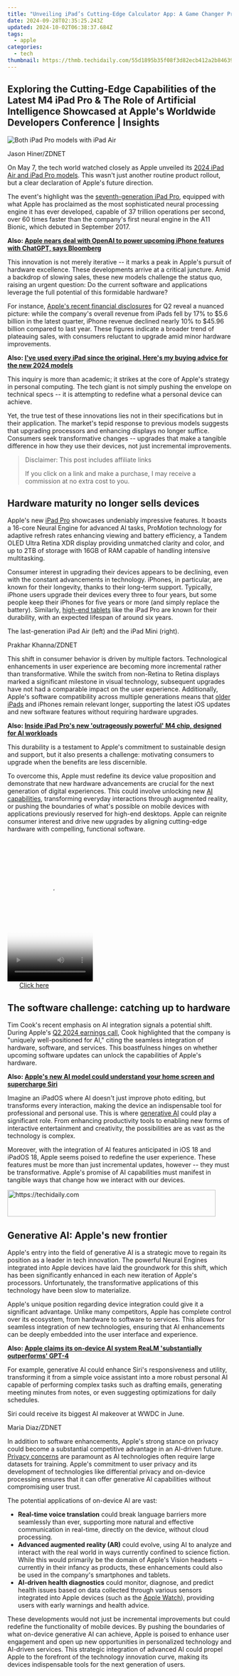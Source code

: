 ```yaml
---
title: "Unveiling iPad’s Cutting-Edge Calculator App: A Game Changer Prompting an Apple Pencil Purchase | Explore More at ZDNET"
date: 2024-09-28T02:35:25.243Z
updated: 2024-10-02T06:38:37.684Z
tags:
  - apple
categories:
  - tech
thumbnail: https://thmb.techidaily.com/55d1895b35f08f3d82ecb412a2b84639eef0d00ef22964bfc70576f31a7b8bbc.jpg
---
```


## Exploring the Cutting-Edge Capabilities of the Latest M4 iPad Pro & The Role of Artificial Intelligence Showcased at Apple's Worldwide Developers Conference | Insights

![Both iPad Pro models with iPad Air](https://www.zdnet.com/a/img/resize/cbab080eadfbc2dfb44ea0129007408144d84c58/2024/02/28/bdd7aa59-46b8-485e-b088-a868e84a97ef/ipad-pro-models-and-ipad-air.jpg?auto=webp&width=1280)

Jason Hiner/ZDNET

On May 7, the tech world watched closely as Apple unveiled its [2024 iPad Air and iPad Pro models](https://www.zdnet.com/article/everything-apple-announced-at-its-ipad-event-today-ipad-pro-air-pencil-m4-and-more/). This wasn't just another routine product rollout, but a clear declaration of Apple's future direction. 

The event's highlight was the [seventh-generation iPad Pro](https://apple.sjv.io/c/159047/435031/7613?&sharedid=zdnet&partnerpropertyid=1980086&u=https%3A%2F%2Fwww.apple.com%2Fshop%2Fbuy-ipad%2Fipad-pro%3F&subId1=zd-%5F%5FCOM%5FCLICK%5FID%5F%5F-dtp), equipped with what Apple has proclaimed as the most sophisticated neural processing engine it has ever developed, capable of 37 trillion operations per second, over 60 times faster than the company's first neural engine in the A11 Bionic, which debuted in September 2017.

**Also: [Apple nears deal with OpenAI to power upcoming iPhone features with ChatGPT, says Bloomberg](https://www.zdnet.com/article/apple-nears-deal-with-openai-to-power-upcoming-iphone-features-with-chatgpt-says-bloomberg/)**

This innovation is not merely iterative -- it marks a peak in Apple's pursuit of hardware excellence. These developments arrive at a critical juncture. Amid a backdrop of slowing sales, these new models challenge the status quo, raising an urgent question: Do the current software and applications leverage the full potential of this formidable hardware?

For instance, [Apple's recent financial disclosures](https://www.apple.com/newsroom/2024/05/apple-reports-second-quarter-results/) for Q2 reveal a nuanced picture: while the company's overall revenue from iPads fell by 17% to $5.6 billion in the latest quarter, iPhone revenue declined nearly 10% to $45.96 billion compared to last year. These figures indicate a broader trend of plateauing sales, with consumers reluctant to upgrade amid minor hardware improvements.

**Also: [I've used every iPad since the original. Here's my buying advice for the new 2024 models](https://www.zdnet.com/article/ipad-pro-2024-oled-m4-buying-advice/)**

This inquiry is more than academic; it strikes at the core of Apple's strategy in personal computing. The tech giant is not simply pushing the envelope on technical specs -- it is attempting to redefine what a personal device can achieve.

Yet, the true test of these innovations lies not in their specifications but in their application. The market's tepid response to previous models suggests that upgrading processors and enhancing displays no longer suffice. Consumers seek transformative changes -- upgrades that make a tangible difference in how they use their devices, not just incremental improvements.

>  Disclaimer: This post includes affiliate links
>
>  If you click on a link and make a purchase, I may receive a commission at no extra cost to you.
>

## Hardware maturity no longer sells devices

Apple's new [iPad Pro](https://www.zdnet.com/article/the-4-most-exciting-ipad-pro-2024-features-and-what-they-can-do-for-you/) showcases undeniably impressive features. It boasts a 16-core Neural Engine for advanced AI tasks, ProMotion technology for adaptive refresh rates enhancing viewing and battery efficiency, a Tandem OLED Ultra Retina XDR display providing unmatched clarity and color, and up to 2TB of storage with 16GB of RAM capable of handling intensive multitasking.

Consumer interest in upgrading their devices appears to be declining, even with the constant advancements in technology. iPhones, in particular, are known for their longevity, thanks to their long-term support. Typically, iPhone users upgrade their devices every three to four years, but some people keep their iPhones for five years or more (and simply replace the battery). Similarly, [high-end tablets](https://www.zdnet.com/article/best-tablet/) like the iPad Pro are known for their durability, with an expected lifespan of around six years.

The last-generation iPad Air (left) and the iPad Mini (right).

Prakhar Khanna/ZDNET

This shift in consumer behavior is driven by multiple factors. Technological enhancements in user experience are becoming more incremental rather than transformative. While the switch from non-Retina to Retina displays marked a significant milestone in visual technology, subsequent upgrades have not had a comparable impact on the user experience. Additionally, Apple's software compatibility across multiple generations means that [older iPads](https://www.zdnet.com/article/best-ipad/) and iPhones remain relevant longer, supporting the latest iOS updates and new software features without requiring hardware upgrades.

**Also: [Inside iPad Pro's new 'outrageously powerful' M4 chip, designed for AI workloads](https://www.zdnet.com/article/inside-ipad-pros-new-outrageously-powerful-m4-chip-designed-for-ai-workloads/)**

This durability is a testament to Apple's commitment to sustainable design and support, but it also presents a challenge: motivating consumers to upgrade when the benefits are less discernible.

To overcome this, Apple must redefine its device value proposition and demonstrate that new hardware advancements are crucial for the next generation of digital experiences. This could involve unlocking new [AI capabilities](https://www.zdnet.com/article/apple-builds-a-slimmed-down-ai-model-using-stanford-google-innovations/), transforming everyday interactions through augmented reality, or pushing the boundaries of what's possible on mobile devices with applications previously reserved for high-end desktops. Apple can reignite consumer interest and drive new upgrades by aligning cutting-edge hardware with compelling, functional software.

<!-- affiliate ads begin -->
<span id="1630055">
					<video width="192" height="320" style="cursor:pointer"
           poster="//a.impactradius-go.com/display-clicktoplayimage/1630055.png"
           onclick="if(!this.playClicked){this.play();this.setAttribute('controls',true);this.playClicked=true;}">
	   <source src="//a.impactradius-go.com/display-ad/18460-1630055">
	   <img src="//a.impactradius-go.com/display-clicktoplayimage/1630055.png" style="border: none; height: 100%; width: 100%; object-fit: contain">
	</video>
	<div style="width:120px;text-align:center"><a href="javascript:window.open(decodeURIComponent('https%3A%2F%2Fcaperobbin.sjv.io%2Fc%2F5597632%2F1630055%2F18460'), '_blank');void(0);">Click here</a></div>
</span>
<img height="0" width="0" src="https://imp.pxf.io/i/5597632/1630055/18460" style="position:absolute;visibility:hidden;" border="0" />
<!-- affiliate ads end -->

## The software challenge: catching up to hardware

Tim Cook's recent emphasis on AI integration signals a potential shift. During Apple's [Q2 2024 earnings call](https://www.youtube.com/watch?v=MGnksUEWGbQ), Cook highlighted that the company is "uniquely well-positioned for AI," citing the seamless integration of hardware, software, and services. This boastfulness hinges on whether upcoming software updates can unlock the capabilities of Apple's hardware.

**Also: [Apple's new AI model could understand your home screen and supercharge Siri](https://www.zdnet.com/article/apples-new-ai-model-can-understand-your-home-screen-and-supercharge-siri/)**

Imagine an iPadOS where AI doesn't just improve photo editing, but transforms every interaction, making the device an indispensable tool for professional and personal use. This is where [generative AI](https://www.zdnet.com/article/what-is-generative-ai-and-why-is-it-so-popular-heres-everything-you-need-to-know/) could play a significant role. From enhancing productivity tools to enabling new forms of interactive entertainment and creativity, the possibilities are as vast as the technology is complex.

Moreover, with the integration of AI features anticipated in iOS 18 and iPadOS 18, Apple seems poised to redefine the user experience. These features must be more than just incremental updates, however -- they must be transformative. Apple's promise of AI capabilities must manifest in tangible ways that change how we interact with our devices.

<!-- affiliate ads begin -->
<a href="https://aligracehair.sjv.io/c/5597632/2135418/19272" target="_top" id="2135418">
  <img src="//a.impactradius-go.com/display-ad/19272-2135418" border="0" alt="https://techidaily.com" width="468" height="60"/>
</a>
<img height="0" width="0" src="https://aligracehair.sjv.io/i/5597632/2135418/19272" style="position:absolute;visibility:hidden;" border="0" />
<!-- affiliate ads end -->

## Generative AI: Apple's new frontier

Apple's entry into the field of generative AI is a strategic move to regain its position as a leader in tech innovation. The powerful Neural Engines integrated into Apple devices have laid the groundwork for this shift, which has been significantly enhanced in each new iteration of Apple's processors. Unfortunately, the transformative applications of this technology have been slow to materialize.

Apple's unique position regarding device integration could give it a significant advantage. Unlike many competitors, Apple has complete control over its ecosystem, from hardware to software to services. This allows for seamless integration of new technologies, ensuring that AI enhancements can be deeply embedded into the user interface and experience. 

**Also: [Apple claims its on-device AI system ReaLM 'substantially outperforms' GPT-4](https://www.zdnet.com/article/apple-claims-its-on-device-ai-system-realm-substantially-outperforms-gpt-4/)**

For example, generative AI could enhance Siri's responsiveness and utility, transforming it from a simple voice assistant into a more robust personal AI capable of performing complex tasks such as drafting emails, generating meeting minutes from notes, or even suggesting optimizations for daily schedules.

Siri could receive its biggest AI makeover at WWDC in June.

Maria Diaz/ZDNET

In addition to software enhancements, Apple's strong stance on privacy could become a substantial competitive advantage in an AI-driven future. [Privacy concerns](https://www.zdnet.com/article/you-can-make-big-money-from-ai-but-only-if-people-trust-your-data/) are paramount as AI technologies often require large datasets for training. Apple's commitment to user privacy and its development of technologies like differential privacy and on-device processing ensures that it can offer generative AI capabilities without compromising user trust.

The potential applications of on-device AI are vast:

* **Real-time voice translation** could break language barriers more seamlessly than ever, supporting more natural and effective communication in real-time, directly on the device, without cloud processing.
* **Advanced augmented reality (AR)** could evolve, using AI to analyze and interact with the real world in ways currently confined to science fiction. While this would primarily be the domain of Apple's Vision headsets – currently in their infancy as products, these enhancements could also be used in the company's smartphones and tablets.
* **AI-driven health diagnostics** could monitor, diagnose, and predict health issues based on data collected through various sensors integrated into Apple devices (such as the [Apple Watch](https://www.zdnet.com/article/best-apple-watch/)), providing users with early warnings and health advice.

These developments would not just be incremental improvements but could redefine the functionality of mobile devices. By pushing the boundaries of what on-device generative AI can achieve, Apple is poised to enhance user engagement and open up new opportunities in personalized technology and AI-driven services. This strategic integration of advanced AI could propel Apple to the forefront of the technology innovation curve, making its devices indispensable tools for the next generation of users.

<!-- affiliate ads begin -->
<span id="1977032">
					<video width="128" height="480" style="cursor:pointer"
           poster="//a.impactradius-go.com/display-clicktoplayimage/1977032.png"
           onclick="if(!this.playClicked){this.play();this.setAttribute('controls',true);this.playClicked=true;}">
	   <source src="//a.impactradius-go.com/display-ad/22993-1977032">
	   <img src="//a.impactradius-go.com/display-clicktoplayimage/1977032.png" style="border: none; height: 100%; width: 100%; object-fit: contain">
	</video>
	<div style="width:80px;text-align:center"><a href="javascript:window.open(decodeURIComponent('https%3A%2F%2Fhomestyler.sjv.io%2Fc%2F5597632%2F1977032%2F22993'), '_blank');void(0);">Click here</a></div>
</span>
<img height="0" width="0" src="https://imp.pxf.io/i/5597632/1977032/22993" style="position:absolute;visibility:hidden;" border="0" />
<!-- affiliate ads end -->

## The road ahead: WWDC 2024 and beyond

The real test of Apple's innovation will be at its [Worldwide Developers Conference (WWDC)](https://www.zdnet.com/article/apple-confirms-wwdc-2024-for-june-10-will-ai-steal-the-show/) next month. Here, Apple is expected to reveal how AI will transform the capabilities of its devices across all platforms. This isn't just about adding new features -- it's about redefining what an Apple device can do.

[OpenELM](https://machinelearning.apple.com/research/openelm), Apple's advanced and open-source generative AI model, will likely be central to this transformation. 

OpenELM stands out not just for its technical prowess but also for its adaptability to mobile device constraints. Unlike larger language models that demand substantial computational resources, Apple designed OpenELM to focus on efficiency and compactness, uniquely suited for on-device applications.

**Also: [Apple confirms WWDC 2024 for June 10 - will AI steal the show?](https://www.zdnet.com/article/apple-confirms-wwdc-2024-for-june-10-will-ai-steal-the-show/)**

OpenELM's streamlined architecture is a strategic fit for Apple's hardware. The model is available in several sizes, with parameter counts ranging from 270 million to 3 billion. This scalability allows OpenELM to operate effectively across a range of Apple devices, from the high-end iPad and iPhone to potentially even the Apple Watch, ensuring flexibility in deployment.

Despite being smaller than some cloud-based AI models, OpenELM offers a significant improvement in accuracy of 2.36% over earlier open-source models like [OLMo](https://allenai.org/olmo). Moreover, OpenELM requires less data to reach its [training threshold](https://blog.heim.xyz/training-compute-thresholds/), resulting in an efficient (and also more secure) model. This is particularly important for running complex AI applications directly on consumer devices without impacting performance or the user experience.

OpenELM's small size implies that it may require the assistance of cloud-based services for more complex AI tasks. This hybrid "edge" computing model would involve OpenELM performing real-time, on-device processing while communicating with more capable cloud-based systems for more demanding data analysis tasks.

#### Newsletters

ZDNET Tech Today

ZDNET's Tech Today newsletter is a daily briefing of the newest, most talked about stories, five days a week.

 Subscribe

[See all](https://www.zdnet.com/newsletters/)

Such a setup necessitates Apple to invest more in cloud infrastructure, which it could accomplish by collaborating with other companies or improving its cloud capabilities to ensure smooth integration and data privacy. This dual approach aligns with Apple's long-standing emphasis on user privacy and data security. By processing sensitive data locally on the device and only interacting with the cloud when necessary, Apple can maintain control over data exposure and comply with stringent privacy regulations.

At WWDC, Apple must articulate how it plans to balance these technological advancements with user-centric design. Demonstrating OpenELM's potential to power features such as real-time multilingual translation, advanced content creation, and personalized recommendations while ensuring data privacy will be critical to convincing users of the value these AI capabilities add.

<!-- affiliate ads begin -->
<span id="1982457">
					<video width="576" height="240" style="cursor:pointer"
           poster="//a.impactradius-go.com/display-clicktoplayimage/1982457.png"
           onclick="if(!this.playClicked){this.play();this.setAttribute('controls',true);this.playClicked=true;}">
	   <source src="//a.impactradius-go.com/display-ad/22993-1982457">
	   <img src="//a.impactradius-go.com/display-clicktoplayimage/1982457.png" style="border: none; height: 100%; width: 100%; object-fit: contain">
	</video>
	<div style="width:360px;text-align:center"><a href="javascript:window.open(decodeURIComponent('https%3A%2F%2Fhomestyler.sjv.io%2Fc%2F5597632%2F1982457%2F22993'), '_blank');void(0);">Click here</a></div>
</span>
<img height="0" width="0" src="https://imp.pxf.io/i/5597632/1982457/22993" style="position:absolute;visibility:hidden;" border="0" />
<!-- affiliate ads end -->

## A call for innovation

Apple is at a critical juncture as it looks towards the future. The new [M4-powered iPad Pro](https://apple.sjv.io/c/159047/435031/7613?&sharedid=zdnet&partnerpropertyid=1980086&u=https%3A%2F%2Fwww.apple.com%2Fshop%2Fbuy-ipad%2Fipad-pro&subId1=zd-%5F%5FCOM%5FCLICK%5FID%5F%5F-dtp) has impressive hardware that could revolutionize the computing industry. Without the right software, however, even the most advanced hardware risks being underutilized, making it just another iteration rather than a groundbreaking advancement.

Apple's internal teams and third-party developers must create innovative software that transforms complex capabilities into accessible, user-friendly applications that keep pace with hardware developments. This will help harness the raw power, productivity, creativity, and overall experience of the device.

**Also: [Apple honors 50 students as it expands coding beyond engineers heading into WWDC 2024](https://www.zdnet.com/article/apple-honors-50-students-as-it-expands-coding-beyond-engineers-heading-into-wwdc-2024/)**

As Apple moves forward, its standing in the competitive personal computing market will depend significantly on its ability to integrate its hardware innovations with equally transformative software solutions. This integration will set Apple apart in a market saturated with high-spec devices and compel consumers to invest in new technology.

Apple has the opportunity to lead and redefine the next wave of personal computing in this pivotal moment. By ensuring that upcoming software updates are as revolutionary as the hardware they are meant to complement, Apple can fulfill the promise of its latest technological innovations. The goal is for these devices to become integral to our daily lives, not just in practical tasks, but also in defining the interactions and creativity of tomorrow's tech landscape.

#### Featured

[We've used every iPhone 16 model and here's our best buying advice for 2024](https://www.zdnet.com/article/iphone-16-pro-max-buying-advice-2024/ "We've used every iPhone 16 model and here's our best buying advice for 2024")

[20 years later, real-time Linux makes it to the kernel - really](https://www.zdnet.com/article/20-years-later-real-time-linux-makes-it-to-the-kernel-really/ "20 years later, real-time Linux makes it to the kernel - really")

[My biggest regret with upgrading my iPhone to iOS 18 (and I'm not alone)](https://www.zdnet.com/article/my-biggest-regret-with-upgrading-my-iphone-to-ios-18-and-im-not-alone/ "My biggest regret with upgrading my iPhone to iOS 18 (and I'm not alone)")

[Want a programming job? Learn these three languages](https://www.zdnet.com/article/want-a-programming-job-learn-these-three-languages/ "Want a programming job? Learn these three languages")

* [We've used every iPhone 16 model and here's our best buying advice for 2024](https://www.zdnet.com/article/iphone-16-pro-max-buying-advice-2024/ "We've used every iPhone 16 model and here's our best buying advice for 2024")
* [20 years later, real-time Linux makes it to the kernel - really](https://www.zdnet.com/article/20-years-later-real-time-linux-makes-it-to-the-kernel-really/ "20 years later, real-time Linux makes it to the kernel - really")
* [My biggest regret with upgrading my iPhone to iOS 18 (and I'm not alone)](https://www.zdnet.com/article/my-biggest-regret-with-upgrading-my-iphone-to-ios-18-and-im-not-alone/ "My biggest regret with upgrading my iPhone to iOS 18 (and I'm not alone)")
* [Want a programming job? Learn these three languages](https://www.zdnet.com/article/want-a-programming-job-learn-these-three-languages/ "Want a programming job? Learn these three languages")

<ins class="adsbygoogle"
     style="display:block"
     data-ad-format="autorelaxed"
     data-ad-client="ca-pub-7571918770474297"
     data-ad-slot="1223367746"></ins>

<ins class="adsbygoogle"
     style="display:block"
     data-ad-client="ca-pub-7571918770474297"
     data-ad-slot="8358498916"
     data-ad-format="auto"
     data-full-width-responsive="true"></ins>

<span class="atpl-alsoreadstyle">Also read:</span>
<div><ul>
<li><a href="https://extra-hints.techidaily.com/updated-comprehensive-hdr-workflows-for-aspiring-pros/"><u>[Updated] Comprehensive HDR Workflows for Aspiring Pros</u></a></li>
<li><a href="https://tech-renaissance.techidaily.com/12-favourite-no-charge-keyboard-training-programs-suitable-for-every-age-range/"><u>12 Favourite No-Charge Keyboard Training Programs Suitable For Every Age Range</u></a></li>
<li><a href="https://tech-renaissance.techidaily.com/diagnosing-and-mending-a-computer-that-powers-up-without-displaying-anything/"><u>Diagnosing and Mending a Computer That Powers Up Without Displaying Anything</u></a></li>
<li><a href="https://tech-renaissance.techidaily.com/diy-fixes-for-your-mss32dll-error-no-more-file-not-found-woes/"><u>DIY Fixes for Your mss32.dll Error: No More 'File Not Found' Woes!</u></a></li>
<li><a href="https://driver-download.techidaily.com/easy-installation-of-brother-hl-l2340dw-driver-for-windows-pcs-download-now/"><u>Easy Installation of Brother HL-L2340DW Driver for Windows PCs: Download Now</u></a></li>
<li><a href="https://tech-renaissance.techidaily.com/exploring-innovation-the-exciting-launch-of-samsungs-newest-phone-model/"><u>Exploring Innovation: The Exciting Launch of Samsung's Newest Phone Model</u></a></li>
<li><a href="https://youtube-data.techidaily.com/r-screen-time-find-your-must-have-7-android-blockers/"><u>Master Screen Time Find Your Must-Have 7 Android Blockers</u></a></li>
<li><a href="https://tech-renaissance.techidaily.com/mastering-disk-repair-a-comprehensive-guide-to-using-windows-chkdsk-utility/"><u>Mastering Disk Repair: A Comprehensive Guide to Using Windows' Chkdsk Utility</u></a></li>
<li><a href="https://audio-shaping.techidaily.com/new-essential-music-libraries-for-film-and-video-editing-free-edition-for-2024/"><u>New Essential Music Libraries for Film and Video Editing - Free Edition for 2024</u></a></li>
<li><a href="https://audio-shaping.techidaily.com/new-in-2024-elevating-your-video-projects-with-audio-synchronization-in-magix-pro/"><u>New In 2024, Elevating Your Video Projects with Audio Synchronization in Magix Pro</u></a></li>
<li><a href="https://hardware-updates.techidaily.com/seamless-connection-how-to-obtain-and-install-insignias-vga-adapter-drivers-for-usb/"><u>Seamless Connection: How to Obtain and Install Insignia's VGA Adapter Drivers for USB</u></a></li>
<li><a href="https://fox-helps.techidaily.com/standout-80s-aesthetics-for-video-editing-pros-for-2024/"><u>Standout '80S Aesthetics for Video Editing Pros for 2024</u></a></li>
<li><a href="https://some-guidance.techidaily.com/streamlining-screens-for-large-scale-youtubers-for-2024/"><u>Streamlining Screens for Large-Scale YouTubers for 2024</u></a></li>
<li><a href="https://tech-renaissance.techidaily.com/the-ultimate-list-of-5-must-try-software-for-editing-stunning-video-content/"><u>The Ultimate List of 5 Must-Try Software for Editing Stunning Video Content</u></a></li>
<li><a href="https://tech-renaissance.techidaily.com/1722854576846-top-8-must-have-educational-apps-learn-like-never-before/"><u>Top 8 Must-Have Educational Apps - Learn Like Never Before!</u></a></li>
<li><a href="https://os-tips.techidaily.com/unbeatable-deal-apples-m1-ipad-air-at-its-all-time-low-price/"><u>Unbeatable Deal: Apple's M1 iPad Air at Its All-Time Low Price</u></a></li>
<li><a href="https://tech-renaissance.techidaily.com/unlock-the-secrets-to-restoring-sound-on-your-iphone-no-more-silence/"><u>Unlock the Secrets to Restoring Sound on Your iPhone: No More Silence</u></a></li>
</ul></div>

